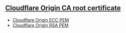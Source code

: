 ## [Cloudflare Origin CA root certificate](https://developers.cloudflare.com/ssl/origin-configuration/origin-ca/#cloudflare-origin-ca-root-certificate)
- [Cloudflare Origin ECC PEM](https://developers.cloudflare.com/ssl/static/origin_ca_ecc_root.pem)
- [Cloudflare Origin RSA PEM](https://developers.cloudflare.com/ssl/static/origin_ca_rsa_root.pem)
